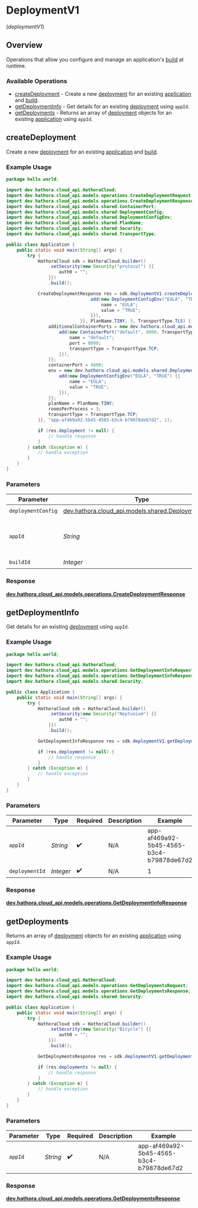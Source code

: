 # DeploymentV1
(*deploymentV1*)

## Overview

Operations that allow you configure and manage an application's [build](https://hathora.dev/docs/concepts/hathora-entities#build) at runtime.

### Available Operations

* [createDeployment](#createdeployment) - Create a new [deployment](https://hathora.dev/docs/concepts/hathora-entities#deployment) for an existing [application](https://hathora.dev/docs/concepts/hathora-entities#application) and [build](https://hathora.dev/docs/concepts/hathora-entities#build).
* [getDeploymentInfo](#getdeploymentinfo) - Get details for an existing [deployment](https://hathora.dev/docs/concepts/hathora-entities#deployment) using `appId`.
* [getDeployments](#getdeployments) - Returns an array of [deployment](https://hathora.dev/docs/concepts/hathora-entities#deployment) objects for an existing [application](https://hathora.dev/docs/concepts/hathora-entities#application) using `appId`.

## createDeployment

Create a new [deployment](https://hathora.dev/docs/concepts/hathora-entities#deployment) for an existing [application](https://hathora.dev/docs/concepts/hathora-entities#application) and [build](https://hathora.dev/docs/concepts/hathora-entities#build).

### Example Usage

```java
package hello.world;

import dev.hathora.cloud_api.HathoraCloud;
import dev.hathora.cloud_api.models.operations.CreateDeploymentRequest;
import dev.hathora.cloud_api.models.operations.CreateDeploymentResponse;
import dev.hathora.cloud_api.models.shared.ContainerPort;
import dev.hathora.cloud_api.models.shared.DeploymentConfig;
import dev.hathora.cloud_api.models.shared.DeploymentConfigEnv;
import dev.hathora.cloud_api.models.shared.PlanName;
import dev.hathora.cloud_api.models.shared.Security;
import dev.hathora.cloud_api.models.shared.TransportType;

public class Application {
    public static void main(String[] args) {
        try {
            HathoraCloud sdk = HathoraCloud.builder()
                .setSecurity(new Security("protocol") {{
                    auth0 = "";
                }})
                .build();

            CreateDeploymentResponse res = sdk.deploymentV1.createDeployment(new DeploymentConfig(4000,                 new dev.hathora.cloud_api.models.shared.DeploymentConfigEnv[]{{
                                add(new DeploymentConfigEnv("EULA", "TRUE") {{
                                    name = "EULA";
                                    value = "TRUE";
                                }}),
                            }}, PlanName.TINY, 3, TransportType.TLS) {{
                additionalContainerPorts = new dev.hathora.cloud_api.models.shared.ContainerPort[]{{
                    add(new ContainerPort("default", 8000, TransportType.TCP) {{
                        name = "default";
                        port = 8000;
                        transportType = TransportType.TCP;
                    }}),
                }};
                containerPort = 4000;
                env = new dev.hathora.cloud_api.models.shared.DeploymentConfigEnv[]{{
                    add(new DeploymentConfigEnv("EULA", "TRUE") {{
                        name = "EULA";
                        value = "TRUE";
                    }}),
                }};
                planName = PlanName.TINY;
                roomsPerProcess = 3;
                transportType = TransportType.TCP;
            }}, "app-af469a92-5b45-4565-b3c4-b79878de67d2", 1);

            if (res.deployment != null) {
                // handle response
            }
        } catch (Exception e) {
            // handle exception
        }
    }
}
```

### Parameters

| Parameter                                                                                       | Type                                                                                            | Required                                                                                        | Description                                                                                     | Example                                                                                         |
| ----------------------------------------------------------------------------------------------- | ----------------------------------------------------------------------------------------------- | ----------------------------------------------------------------------------------------------- | ----------------------------------------------------------------------------------------------- | ----------------------------------------------------------------------------------------------- |
| `deploymentConfig`                                                                              | [dev.hathora.cloud_api.models.shared.DeploymentConfig](../../models/shared/DeploymentConfig.md) | :heavy_check_mark:                                                                              | N/A                                                                                             |                                                                                                 |
| `appId`                                                                                         | *String*                                                                                        | :heavy_check_mark:                                                                              | N/A                                                                                             | app-af469a92-5b45-4565-b3c4-b79878de67d2                                                        |
| `buildId`                                                                                       | *Integer*                                                                                       | :heavy_check_mark:                                                                              | N/A                                                                                             | 1                                                                                               |


### Response

**[dev.hathora.cloud_api.models.operations.CreateDeploymentResponse](../../models/operations/CreateDeploymentResponse.md)**


## getDeploymentInfo

Get details for an existing [deployment](https://hathora.dev/docs/concepts/hathora-entities#deployment) using `appId`.

### Example Usage

```java
package hello.world;

import dev.hathora.cloud_api.HathoraCloud;
import dev.hathora.cloud_api.models.operations.GetDeploymentInfoRequest;
import dev.hathora.cloud_api.models.operations.GetDeploymentInfoResponse;
import dev.hathora.cloud_api.models.shared.Security;

public class Application {
    public static void main(String[] args) {
        try {
            HathoraCloud sdk = HathoraCloud.builder()
                .setSecurity(new Security("Neptunium") {{
                    auth0 = "";
                }})
                .build();

            GetDeploymentInfoResponse res = sdk.deploymentV1.getDeploymentInfo("app-af469a92-5b45-4565-b3c4-b79878de67d2", 1);

            if (res.deployment != null) {
                // handle response
            }
        } catch (Exception e) {
            // handle exception
        }
    }
}
```

### Parameters

| Parameter                                | Type                                     | Required                                 | Description                              | Example                                  |
| ---------------------------------------- | ---------------------------------------- | ---------------------------------------- | ---------------------------------------- | ---------------------------------------- |
| `appId`                                  | *String*                                 | :heavy_check_mark:                       | N/A                                      | app-af469a92-5b45-4565-b3c4-b79878de67d2 |
| `deploymentId`                           | *Integer*                                | :heavy_check_mark:                       | N/A                                      | 1                                        |


### Response

**[dev.hathora.cloud_api.models.operations.GetDeploymentInfoResponse](../../models/operations/GetDeploymentInfoResponse.md)**


## getDeployments

Returns an array of [deployment](https://hathora.dev/docs/concepts/hathora-entities#deployment) objects for an existing [application](https://hathora.dev/docs/concepts/hathora-entities#application) using `appId`.

### Example Usage

```java
package hello.world;

import dev.hathora.cloud_api.HathoraCloud;
import dev.hathora.cloud_api.models.operations.GetDeploymentsRequest;
import dev.hathora.cloud_api.models.operations.GetDeploymentsResponse;
import dev.hathora.cloud_api.models.shared.Security;

public class Application {
    public static void main(String[] args) {
        try {
            HathoraCloud sdk = HathoraCloud.builder()
                .setSecurity(new Security("Bicycle") {{
                    auth0 = "";
                }})
                .build();

            GetDeploymentsResponse res = sdk.deploymentV1.getDeployments("app-af469a92-5b45-4565-b3c4-b79878de67d2");

            if (res.deployments != null) {
                // handle response
            }
        } catch (Exception e) {
            // handle exception
        }
    }
}
```

### Parameters

| Parameter                                | Type                                     | Required                                 | Description                              | Example                                  |
| ---------------------------------------- | ---------------------------------------- | ---------------------------------------- | ---------------------------------------- | ---------------------------------------- |
| `appId`                                  | *String*                                 | :heavy_check_mark:                       | N/A                                      | app-af469a92-5b45-4565-b3c4-b79878de67d2 |


### Response

**[dev.hathora.cloud_api.models.operations.GetDeploymentsResponse](../../models/operations/GetDeploymentsResponse.md)**

